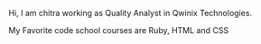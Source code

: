 Hi, I am chitra working as Quality Analyst in Qwinix Technologies. 
 
My Favorite code school courses are
Ruby, HTML and CSS